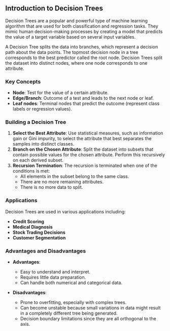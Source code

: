 ## Introduction to Decision Trees

Decision Trees are a popular and powerful type of machine learning algorithm that are used for both classification and regression tasks. They mimic human decision-making processes by creating a model that predicts the value of a target variable based on several input variables.

A Decision Tree splits the data into branches, which represent a decision path about the data points. The topmost decision node in a tree corresponds to the best predictor called the root node. Decision Trees split the dataset into distinct nodes, where one node corresponds to one attribute.

### Key Concepts

- **Node**: Test for the value of a certain attribute.
- **Edge/Branch**: Outcome of a test and leads to the next node or leaf.
- **Leaf nodes**: Terminal nodes that predict the outcome (represent class labels or regression values).

### Building a Decision Tree

1. **Select the Best Attribute**: Use statistical measures, such as information gain or Gini impurity, to select the attribute that best separates the samples into distinct classes.
2. **Branch on the Chosen Attribute**: Split the dataset into subsets that contain possible values for the chosen attribute. Perform this recursively on each derived subset.
3. **Recursion Termination**: The recursion is terminated when one of the conditions is met:
   - All elements in the subset belong to the same class.
   - There are no more remaining attributes.
   - There is no more data to split.

### Applications

Decision Trees are used in various applications including:
- **Credit Scoring**
- **Medical Diagnosis**
- **Stock Trading Decisions**
- **Customer Segmentation**

### Advantages and Disadvantages

- **Advantages**:
  - Easy to understand and interpret.
  - Requires little data preparation.
  - Can handle both numerical and categorical data.
  
- **Disadvantages**:
  - Prone to overfitting, especially with complex trees.
  - Can become unstable because small variations in data might result in a completely different tree being generated.
  - Decision boundary limitations since they are all orthogonal to the axis.